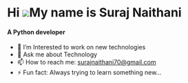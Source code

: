 Hi ![](https://user-images.githubusercontent.com/18350557/176309783-0785949b-9127-417c-8b55-ab5a4333674e.gif)My name is Suraj Naithani
======================================================================================================================================
<h4>A Python developer </h4>

- 🌱 I’m Interested to work on new technologies
- 💬 Ask me about Technology
- 📫 How to reach me: surajnaithani70@gmail.com
- ⚡ Fun fact: Always trying to learn something new...



